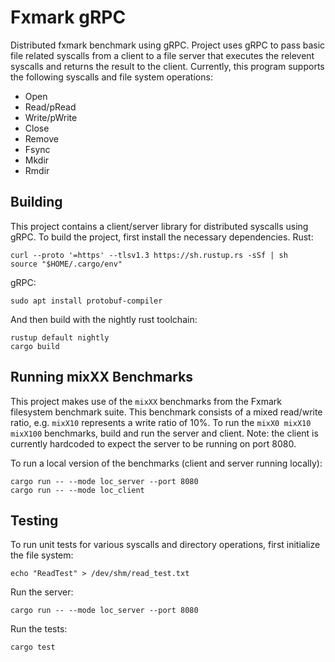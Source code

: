 # Fxmark gRPC

Distributed fxmark benchmark using gRPC. Project uses gRPC to pass basic file related syscalls from a client to a file server that executes the relevent syscalls and returns the result to the client. Currently, this program supports the following syscalls and file system operations:

- Open
- Read/pRead
- Write/pWrite
- Close
- Remove
- Fsync
- Mkdir
- Rmdir

## Building

This project contains a client/server library for distributed syscalls using gRPC. To build the project, first install the necessary dependencies.
Rust:
```
curl --proto '=https' --tlsv1.3 https://sh.rustup.rs -sSf | sh
source "$HOME/.cargo/env"
```
gRPC:
```
sudo apt install protobuf-compiler
```
And then build with the nightly rust toolchain:
```
rustup default nightly
cargo build
```

## Running mixXX Benchmarks

This project makes use of the ```mixXX``` benchmarks from the Fxmark filesystem benchmark suite. This benchmark consists of a mixed read/write ratio, e.g. ```mixX10``` represents a write ratio of 10%. To run the ```mixX0 mixX10 mixX100``` benchmarks, build and run the server and client. Note: the client is currently hardcoded to expect the server to be running on port 8080.

To run a local version of the benchmarks (client and server running locally):
```
cargo run -- --mode loc_server --port 8080 
cargo run -- --mode loc_client
```

## Testing

To run unit tests for various syscalls and directory operations, first initialize the file system:
```
echo "ReadTest" > /dev/shm/read_test.txt
```
Run the server:
```
cargo run -- --mode loc_server --port 8080
```
Run the tests:
```
cargo test
```
